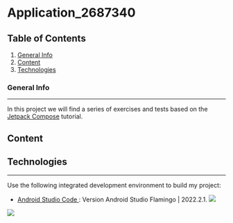 # Application_2687340

## Table of Contents
1. [ General Info ](#general-info)
2. [ Content ](#content)
3. [ Technologies ](#technologies)
   
### General Info
***
In this project we will find a series of exercises and tests based on the [Jetpack Compose](https://developer.android.com/jetpack/compose/tutorial?hl=es-419) tutorial.

## Content



## Technologies
***
Use the following integrated development environment to build my project:
* [Android Studio Code ](https://www.jetbrains.com/idea/download/?section=windows): Version Android Studio Flamingo | 2022.2.1.
![](https://github.com/lis309/Application_2687340/assets/127986044/91b5becf-1b50-4e36-a138-8fe18751bfe4)

<kbd>
  <img src="https://www.united-internet.de/fileadmin/user_upload/Brands/Downloads/Logo_IONOS_by.jpg)https://www.united-internet.de/fileadmin/user_upload/Brands/Downloads/Logo_IONOS_by.jpg" />
</kbd>
